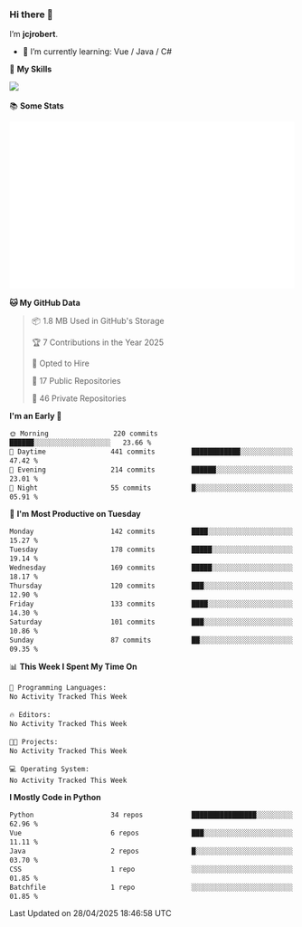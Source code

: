 ### Hi there 👋

I’m **jcjrobert**.

- 🌱 I’m currently learning: Vue / Java / C#

🌟 **My Skills**

![](https://img.shields.io/badge/-Python-3e74a2?style=flat-square&logo=Python&logoColor=fff)

📚 **Some Stats**

![](https://github.com/jcjrobert/github-stats/blob/master/generated/overview.svg)

<!--START_SECTION:waka-->
**🐱 My GitHub Data** 

> 📦 1.8 MB Used in GitHub's Storage 
 > 
> 🏆 7 Contributions in the Year 2025
 > 
> 💼 Opted to Hire
 > 
> 📜 17 Public Repositories 
 > 
> 🔑 46 Private Repositories 
 > 
**I'm an Early 🐤** 

```text
🌞 Morning                220 commits         ██████░░░░░░░░░░░░░░░░░░░   23.66 % 
🌆 Daytime                441 commits         ████████████░░░░░░░░░░░░░   47.42 % 
🌃 Evening                214 commits         ██████░░░░░░░░░░░░░░░░░░░   23.01 % 
🌙 Night                  55 commits          █░░░░░░░░░░░░░░░░░░░░░░░░   05.91 % 
```
📅 **I'm Most Productive on Tuesday** 

```text
Monday                   142 commits         ████░░░░░░░░░░░░░░░░░░░░░   15.27 % 
Tuesday                  178 commits         █████░░░░░░░░░░░░░░░░░░░░   19.14 % 
Wednesday                169 commits         █████░░░░░░░░░░░░░░░░░░░░   18.17 % 
Thursday                 120 commits         ███░░░░░░░░░░░░░░░░░░░░░░   12.90 % 
Friday                   133 commits         ████░░░░░░░░░░░░░░░░░░░░░   14.30 % 
Saturday                 101 commits         ███░░░░░░░░░░░░░░░░░░░░░░   10.86 % 
Sunday                   87 commits          ██░░░░░░░░░░░░░░░░░░░░░░░   09.35 % 
```


📊 **This Week I Spent My Time On** 

```text
💬 Programming Languages: 
No Activity Tracked This Week

🔥 Editors: 
No Activity Tracked This Week

🐱‍💻 Projects: 
No Activity Tracked This Week

💻 Operating System: 
No Activity Tracked This Week
```

**I Mostly Code in Python** 

```text
Python                   34 repos            ████████████████░░░░░░░░░   62.96 % 
Vue                      6 repos             ███░░░░░░░░░░░░░░░░░░░░░░   11.11 % 
Java                     2 repos             █░░░░░░░░░░░░░░░░░░░░░░░░   03.70 % 
CSS                      1 repo              ░░░░░░░░░░░░░░░░░░░░░░░░░   01.85 % 
Batchfile                1 repo              ░░░░░░░░░░░░░░░░░░░░░░░░░   01.85 % 
```




 Last Updated on 28/04/2025 18:46:58 UTC
<!--END_SECTION:waka-->
